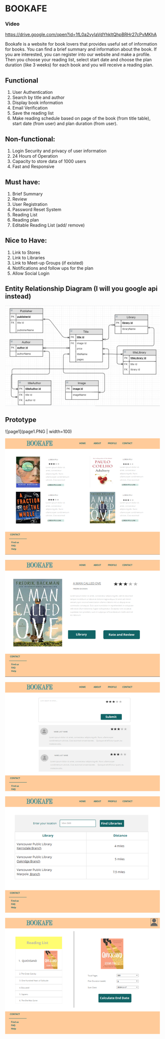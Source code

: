 # BOOKAFE
### Video
https://drive.google.com/open?id=1fL0a2vyIaVdYhkltQhpBRHr27cPvMKhA

Bookafe is a website for book lovers that provides useful set of information for books. You can find a brief summary and information about the book. If you are interested, you can register into our website and make a profile. Then you choose your reading list, select start date and choose the plan duration (like 3 weeks) for each book and you will receive a reading plan.

## Functional
1.  User Authentication
1.  Search by title and author
1.  Display book information
1.  Email Verification
1.  Save the reading list
1.	Make reading schedule based on page of the book (from title table), start date (from user) and plan duration (from user).

## Non-functional:
1.	Login Security and privacy of user information
1.  24 Hours of Operation
1.	Capacity to store data of 1000 users
1.	Fast and Responsive


## Must have:
1.	Brief Summary
1.	Review
1.	User Registration
1.	Password Reset System
1.	Reading List
1.	Reading plan
1.	Editable Reading List (add/ remove)

## Nice to Have:  
1.  Link to Stores
1. Link to Libraries
1.  Link to Meet-up Groups (if existed)
1.  Notifications and follow ups for the plan
1.  Allow Social Login

## Entity Relationship Diagram (I will you google api instead)
![ERD](ERD.png)

## Prototype 
![page1](page1.PNG | width=100)

![page2](page2.PNG) 

![page3](page3.PNG) 

![page4](page4.PNG) 

![page5](page5.PNG) 

![page6](page6.PNG)

